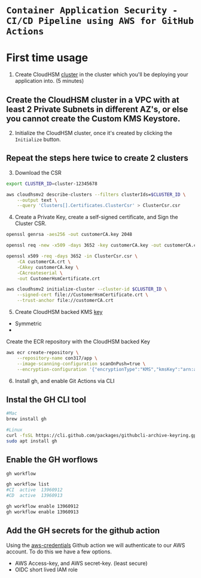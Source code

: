 # `Container Application Security - CI/CD Pipeline using AWS for GitHub Actions`


# First time usage

1. Create CloudHSM [cluster](https://us-west-2.console.aws.amazon.com/cloudhsm/home?region=us-west-2#/clusters/create) in the cluster which you'll be deploying your application into. (5 minutes)

## Create the CloudHSM cluster in a VPC with at least 2 Private Subnets in different AZ's, or else you cannot create the Custom KMS Keystore.

2. Initialize the CloudHSM cluster, once it's created by clicking the `Initialize` button.

## Repeat the steps here twice to create 2 clusters
3. Download the CSR

```bash
export CLUSTER_ID=cluster-12345678

aws cloudhsmv2 describe-clusters --filters clusterIds=$CLUSTER_ID \
    --output text \
    --query 'Clusters[].Certificates.ClusterCsr' > ClusterCsr.csr 
```

4. Create a Private Key, create a self-signed certificate, and Sign the Cluster CSR.

```bash
openssl genrsa -aes256 -out customerCA.key 2048

openssl req -new -x509 -days 3652 -key customerCA.key -out customerCA.crt

openssl x509 -req -days 3652 -in ClusterCsr.csr \
    -CA customerCA.crt \
    -CAkey customerCA.key \
    -CAcreateserial \
    -out CustomerHsmCertificate.crt

aws cloudhsmv2 initialize-cluster --cluster-id $CLUSTER_ID \
    --signed-cert file://CustomerHsmCertificate.crt \
    --trust-anchor file://customerCA.crt
```

5. Create CloudHSM backed KMS [key](https://us-west-2.console.aws.amazon.com/kms/home?region=us-west-2#/kms/keys)

- Symmetric
- 


Create the ECR repository with the CloudHSM backed Key

```bash
aws ecr create-repository \
    --repository-name con317/app \
    --image-scanning-configuration scanOnPush=true \
    --encryption-configuration '{"encryptionType":"KMS","kmsKey":"arn:aws:kms:us-west-2:key/19b4a2d3-0319-4afa-8sd9-123456}}'
```

6. Install gh, and enable Git Actions via CLI

## Instal the GH CLI tool
```bash
#Mac
brew install gh

#Linux
curl -fsSL https://cli.github.com/packages/githubcli-archive-keyring.gpg | sudo gpg --dearmor -o /usr/share/keyrings/githubcli-archive-keyring.gpg
sudo apt install gh
```

## Enable the GH worflows
```bash
gh workflow

gh workflow list
#CI  active  13960912
#CD  active  13960913

gh workflow enable 13960912
gh workflow enable 13960913
```

## Add the GH secrets for the github action

Using the [aws-credentials](https://github.com/aws-actions/configure-aws-credentials) Github action we will authenticate to our AWS account. To do this we have a few options.

- AWS Access-key, and AWS secret-key. (least secure)
- OIDC short lived IAM role


